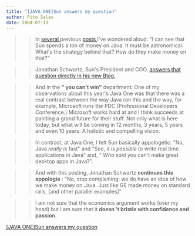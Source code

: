 ```yaml
---
title: "[JAVA ONE]Sun answers my question"
author: Pito Salas
date: 2004-07-13
---
```



>>

>> In [several ](</weblogs/archives/000449.html>)previous [posts
](</weblogs/archives/000446.html>)I've wondered aloud: "I can see that Sun
spends a ton of money on Java. It must be astronomical. What's the strategy
behind that? How do they make money on that?"

>>

>> Jonathan Schwartz, Sun's President and COO, [answers that question directly
in his new Blog.](<http://blogs.sun.com/roller/page/jonathan/20040712>)

>>

>> And in the **" you can't win"** department: One of my observations about
this year's Java One was that there was a real contrast between the way Java
ran this and the way, for example, Microsoft runs the PDC (Professional
Developers Conference.) Microsoft works hard at and I think succeeds at
painting a grand future for their stuff. Not only what is here today, but what
will be coming in 12 months, 3 years, 5 years and even 10 years. A holistic
and compelling vision.

>>

>> In contrast, at Java One, I felt Sun basically appologetic: "No, Java
_really is_ fast" and "See, _it is possible_ to write real time applications
in Java" and, " _Who said_ you can't make great desktop apps in Java?".

>>

>> And with this posting, Jonathan Schwartz **continues this appologia** :
"No, stop complaining: we do have an idea of how we make money on Java. Just
like GE made money on standard rails, [and other parallel examples]"

>>

>> I am not sure that the economics argument works (over my head) but I am
sure that it **doesn 't bristle with confidence and passion**.


[[JAVA ONE]Sun answers my question](None)
